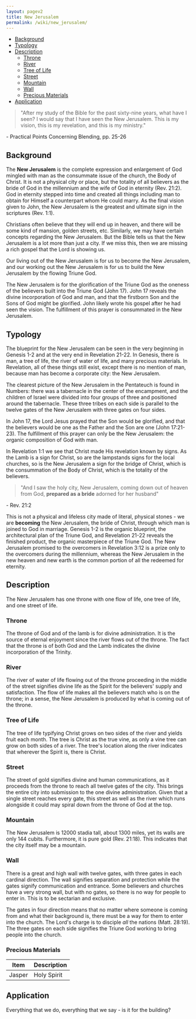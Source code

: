 ```yaml
---
layout: pagev2
title: New Jerusalem
permalink: /wiki/new_jerusalem/
---
```

- [Background](#background)
- [Typology](#typology)
- [Description](#description)
  - [Throne](#throne)
  - [River](#river)
  - [Tree of Life](#tree-of-life)
  - [Street](#street)
  - [Mountain](#mountain)
  - [Wall](#wall)
  - [Precious Materials](#precious-materials)
- [Application](#application)

>"After my study of the Bible for the past sixty-nine years, what have I seen? I would say that I have seen the New Jerusalem. This is my vision, this is my revelation, and this is my ministry."

\- Practical Points Concerning Blending, pp. 25-26

## Background

The **New Jerusalem** is the complete expression and enlargement of God mingled with man as the consummate issue of the church, the Body of Christ. It is not a physical city or place, but the totality of all believers as the bride of God in the millennium and the wife of God in eternity (Rev. 21:2). God in eternity stepped into time and created all things including man to obtain for Himself a counterpart whom He could marry. As the final vision given to John, the New Jerusalem is the greatest and ultimate sign in the scriptures (Rev. 1:1).

Christians often believe that they will end up in heaven, and there will be some kind of mansion, golden streets, etc. Similarly, we may have certain concepts regarding the New Jerusalem. But the Bible tells us that the New Jerusalem is a lot more than just a city. If we miss this, then we are missing a rich gospel that the Lord is showing us.

Our living out of the New Jerusalem is for us to become the New Jerusalem, and our working out the New Jerusalem is for us to build the New Jerusalem by the flowing Triune God.

The New Jerusalem is for the glorification of the Triune God as the oneness of the believers built into the Triune God (John 17). John 17 reveals the divine incorporation of God and man, and that the firstborn Son and the Sons of God might be glorified. John likely wrote his gospel after he had seen the vision. The fulfillment of this prayer is consummated in the New Jerusalem.

## Typology

The blueprint for the New Jerusalem can be seen in the very beginning in Genesis 1-2 and at the very end in Revelation 21-22. In Genesis, there is man, a tree of life, the river of water of life, and many precious materials. In Revelation, all of these things still exist, except there is no mention of man, because man has become a corporate city: the New Jerusalem.

The clearest picture of the New Jerusalem in the Pentateuch is found in Numbers: there was a tabernacle in the center of the encampment, and the children of Israel were divided into four groups of three and positioned around the tabernacle. These three tribes on each side is parallel to the twelve gates of the New Jerusalem with three gates on four sides.

In John 17, the Lord Jesus prayed that the Son would be glorified, and that the believers would be one as the Father and the Son are one (John 17:21-23). The fulfillment of this prayer can only be the New Jerusalem: the organic composition of God with man.

In Revelation 1:1 we see that Christ made His revelation known by signs. As the Lamb is a sign for Christ, so are the lampstands signs for the local churches, so is the New Jerusalem a sign for the bridge of Christ, which is the consummation of the Body of Christ, which is the totality of the believers.

>"And I saw the holy city, New Jerusalem, coming down out of heaven from God, **prepared as a bride** adorned for her husband"

\- Rev. 21:2

This is not a physical and lifeless city made of literal, physical stones - we are **becoming** the New Jerusalem, the bride of Christ, through which man is joined to God in marriage. Genesis 1-2 is the organic blueprint, the architectural plan of the Triune God, and Revelation 21-22 reveals the finished product, the organic masterpiece of the Triune God. The New Jerusalem promised to the overcomers in Revelation 3:12 is a prize only to the overcomers during the millennium, whereas the New Jerusalem in the new heaven and new earth is the common portion of all the redeemed for eternity.

## Description

The New Jerusalem has one throne with one flow of life, one tree of life, and one street of life. 

### Throne

The throne of God and of the lamb is for divine administration. It is the source of eternal enjoyment since the river flows out of the throne. The fact that the throne is of both God and the Lamb indicates the divine incorporation of the Trinity.

### River

The river of water of life flowing out of the throne proceeding in the middle of the street signifies divine life as the Spirit for the believers' supply and satisfaction. The flow of life makes all the believers match who is on the throne; in a sense, the New Jerusalem is produced by what is coming out of the throne.

### Tree of Life

The tree of life typifying Christ grows on two sides of the river and yields fruit each month. The tree is Christ as the true vine, as only a vine tree can grow on both sides of a river. The tree's location along the river indicates that wherever the Spirit is, there is Christ. 

### Street

The street of gold signifies divine and human communications, as it proceeds from the throne to reach all twelve gates of the city. This brings the entire city into submission to the one divine administration. Given that a single street reaches every gate, this street as well as the river which runs alongside it could may spiral down from the throne of God at the top.

### Mountain

The New Jerusalem is 12000 stadia tall, about 1300 miles, yet its walls are only 144 cubits. Furthermore, it is pure gold (Rev. 21:18). This indicates that the city itself may be a mountain.

### Wall

There is a great and high wall with twelve gates, with three gates in each cardinal direction. The wall signifies separation and protection while the gates signify communication and entrance. Some believers and churches have a very strong wall, but with no gates, so there is no way for people to enter in. This is to be sectarian and exclusive. 

The gates in four direction means that no matter where someone is coming from and what their background is, there must be a way for them to enter into the church. The Lord's charge is to disciple *all* the nations (Matt. 28:19). The three gates on each side signifies the Triune God working to bring people into the church.

### Precious Materials

| Item | Description |
| --- | --- |
| Jasper | Holy Spirit |

## Application

Everything that we do, everything that we say - is it for the building?
